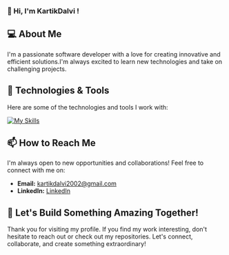 

### 👋 Hi, I'm KartikDalvi !


## 💻 About Me

I'm a passionate software developer with a love for creating innovative and efficient solutions.I'm always excited to learn new technologies and take on challenging projects.

## 🔧 Technologies & Tools

Here are some of the technologies and tools I work with:

[![My Skills](https://skillicons.dev/icons?i=html,css,js,eclipse,java,mysql,py	)](https://skillicons.dev)

## 📫 How to Reach Me

I'm always open to new opportunities and collaborations! Feel free to connect with me on:

- **Email:** [kartikdalvi2002@gmail.com](mailto:kartikdalvi2002@gmail.com)
- **LinkedIn:** [LinkedIn](https://www.linkedin.com/in/kartik-dalvi-a41a101ba)

## 🚀 Let's Build Something Amazing Together!

Thank you for visiting my profile. If you find my work interesting, don't hesitate to reach out or check out my repositories. Let's connect, collaborate, and create something extraordinary!
